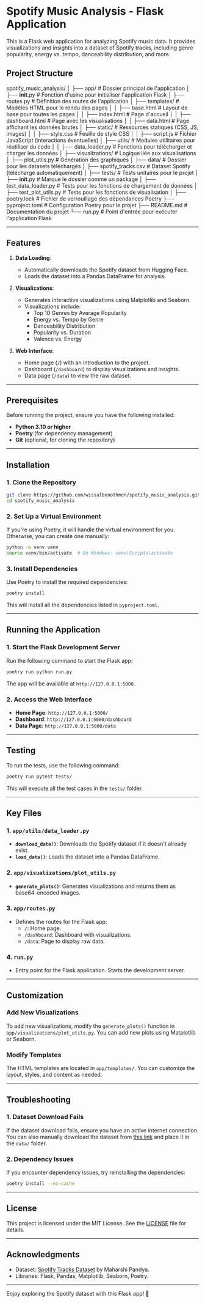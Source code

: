 
# Spotify Music Analysis - Flask Application

This is a Flask web application for analyzing Spotify music data. It provides visualizations and insights into a dataset of Spotify tracks, including genre popularity, energy vs. tempo, danceability distribution, and more.

## Project Structure

spotify_music_analysis/
│
├── app/                             # Dossier principal de l'application
│   ├── __init__.py                  # Fonction d'usine pour initialiser l'application Flask
│   ├── routes.py                    # Définition des routes de l'application
│   ├── templates/                   # Modèles HTML pour le rendu des pages
│   │   ├── base.html                # Layout de base pour toutes les pages
│   │   ├── index.html               # Page d'accueil
│   │   ├── dashboard.html           # Page avec les visualisations
│   │   ├── data.html                # Page affichant les données brutes
│   ├── static/                      # Ressources statiques (CSS, JS, images)
│   │   ├── style.css                # Feuille de style CSS
│   │   ├── script.js                # Fichier JavaScript (interactions éventuelles)
│   ├── utils/                       # Modules utilitaires pour réutiliser du code
│   │   ├── data_loader.py           # Fonctions pour télécharger et charger les données
│   ├── visualizations/              # Logique liée aux visualisations
│       ├── plot_utils.py            # Génération des graphiques
│
├── data/                            # Dossier pour les datasets téléchargés
│   ├── spotify_tracks.csv           # Dataset Spotify (téléchargé automatiquement)
│
├── tests/                           # Tests unitaires pour le projet
│   ├── __init__.py                  # Marque le dossier comme un package
│   ├── test_data_loader.py          # Tests pour les fonctions de chargement de données
│   ├── test_plot_utils.py           # Tests pour les fonctions de visualisation
│
├── poetry.lock                      # Fichier de verrouillage des dépendances Poetry
├── pyproject.toml                   # Configuration Poetry pour le projet
├── README.md                        # Documentation du projet
└── run.py                           # Point d'entrée pour exécuter l'application Flask

---

## Features

1. **Data Loading**:
   - Automatically downloads the Spotify dataset from Hugging Face.
   - Loads the dataset into a Pandas DataFrame for analysis.

2. **Visualizations**:
   - Generates interactive visualizations using Matplotlib and Seaborn.
   - Visualizations include:
     - Top 10 Genres by Average Popularity
     - Energy vs. Tempo by Genre
     - Danceability Distribution
     - Popularity vs. Duration
     - Valence vs. Energy

3. **Web Interface**:
   - Home page (`/`) with an introduction to the project.
   - Dashboard (`/dashboard`) to display visualizations and insights.
   - Data page (`/data`) to view the raw dataset.

---

## Prerequisites

Before running the project, ensure you have the following installed:

- **Python 3.10 or higher**
- **Poetry** (for dependency management)
- **Git** (optional, for cloning the repository)

---

## Installation

### 1. Clone the Repository

```bash
git clone https://github.com/wissalbenothmen/spotify_music_analysis.git
cd spotify_music_analysis
```

### 2. Set Up a Virtual Environment

If you're using Poetry, it will handle the virtual environment for you. Otherwise, you can create one manually:

```bash
python -m venv venv
source venv/bin/activate  # On Windows: venv\Scripts\activate
```

### 3. Install Dependencies

Use Poetry to install the required dependencies:

```bash
poetry install
```

This will install all the dependencies listed in `pyproject.toml`.

---

## Running the Application

### 1. Start the Flask Development Server

Run the following command to start the Flask app:

```bash
poetry run python run.py
```

The app will be available at `http://127.0.0.1:5000`.

### 2. Access the Web Interface

- **Home Page**: `http://127.0.0.1:5000/`
- **Dashboard**: `http://127.0.0.1:5000/dashboard`
- **Data Page**: `http://127.0.0.1:5000/data`

---

## Testing

To run the tests, use the following command:

```bash
poetry run pytest tests/
```

This will execute all the test cases in the `tests/` folder.

---

## Key Files

### 1. `app/utils/data_loader.py`

- **`download_data()`**: Downloads the Spotify dataset if it doesn't already exist.
- **`load_data()`**: Loads the dataset into a Pandas DataFrame.

### 2. `app/visualizations/plot_utils.py`

- **`generate_plots()`**: Generates visualizations and returns them as base64-encoded images.

### 3. `app/routes.py`

- Defines the routes for the Flask app:
  - `/`: Home page.
  - `/dashboard`: Dashboard with visualizations.
  - `/data`: Page to display raw data.

### 4. `run.py`

- Entry point for the Flask application. Starts the development server.

---

## Customization

### Add New Visualizations

To add new visualizations, modify the `generate_plots()` function in `app/visualizations/plot_utils.py`. You can add new plots using Matplotlib or Seaborn.

### Modify Templates

The HTML templates are located in `app/templates/`. You can customize the layout, styles, and content as needed.

---

## Troubleshooting

### 1. Dataset Download Fails

If the dataset download fails, ensure you have an active internet connection. You can also manually download the dataset from [this link](https://huggingface.co/datasets/maharshipandya/spotify-tracks-dataset/resolve/main/dataset.csv) and place it in the `data/` folder.

### 2. Dependency Issues

If you encounter dependency issues, try reinstalling the dependencies:

```bash
poetry install --no-cache
```

---

## License

This project is licensed under the MIT License. See the [LICENSE](LICENSE) file for details.

---

## Acknowledgments

- Dataset: [Spotify Tracks Dataset](https://huggingface.co/datasets/maharshipandya/spotify-tracks-dataset) by Maharshi Pandya.
- Libraries: Flask, Pandas, Matplotlib, Seaborn, Poetry.

---

Enjoy exploring the Spotify dataset with this Flask app! 🎵
